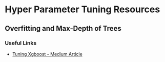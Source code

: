 # Hyper Parameter Tuning Resources

## Overfitting and Max-Depth of Trees

### Useful Links

* [Tuning Xgboost - Medium Article](https://towardsdatascience.com/fine-tuning-xgboost-in-python-like-a-boss-b4543ed8b1e)